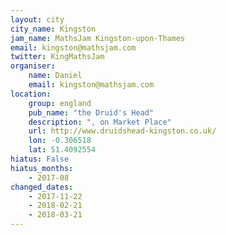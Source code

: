 ```yaml
---
layout: city                                           
city_name: Kingston
jam_name: MathsJam Kingston-upon-Thames
email: kingston@mathsjam.com
twitter: KingMathsJam
organiser:
    name: Daniel
    email: kingston@mathsjam.com
location:
    group: england
    pub_name: "the Druid's Head"
    description: ", on Market Place"
    url: http://www.druidshead-kingston.co.uk/
    lon: -0.306518
    lat: 51.4092554
hiatus: False
hiatus_months:
    - 2017-08
changed_dates:
    - 2017-11-22
    - 2018-02-21
    - 2018-03-21
---
```

